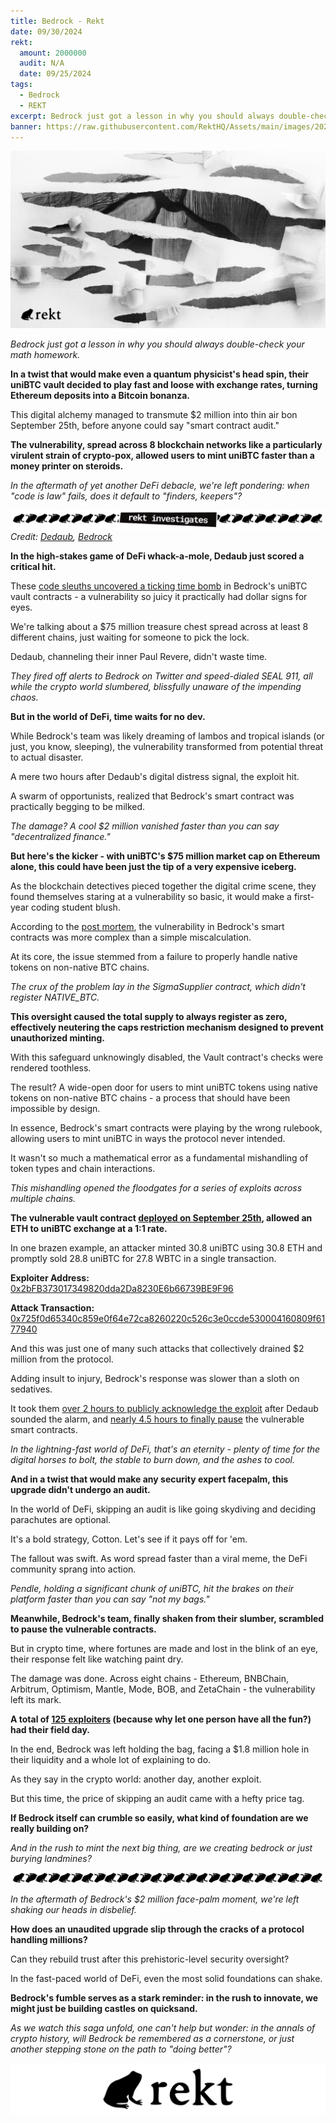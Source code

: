 ```yaml
---
title: Bedrock - Rekt
date: 09/30/2024
rekt:
  amount: 2000000
  audit: N/A
  date: 09/25/2024
tags:
  - Bedrock
  - REKT
excerpt: Bedrock just got a lesson in why you should always double-check your math homework. In a twist that would make even a quantum physicist's head spin, their uniBTC vault decided to play fast and loose with exchange rates, turning Ethereum deposits into a $2m Bitcoin bonanza.
banner: https://raw.githubusercontent.com/RektHQ/Assets/main/images/2023/01/bedrock-rekt-header.png
---
```

![](https://raw.githubusercontent.com/RektHQ/Assets/main/images/2023/01/bedrock-rekt-header.png)




_Bedrock just got a lesson in why you should always double-check your math homework._  
  
**In a twist that would make even a quantum physicist's head spin, their uniBTC vault decided to play fast and loose with exchange rates, turning Ethereum deposits into a Bitcoin bonanza.**  
  

This digital alchemy managed to transmute $2 million into thin air bon September 25th, before anyone could say "smart contract audit."

  

**The vulnerability, spread across 8 blockchain networks like a particularly virulent strain of crypto-pox, allowed users to mint uniBTC faster than a money printer on steroids.**

  
_In the aftermath of yet another DeFi debacle, we're left pondering: when "code is law" fails, does it default to "finders, keepers"?_

![](https://raw.githubusercontent.com/RektHQ/Assets/main/images/2021/09/rekt-investigates-linebreak.png)
_Credit: [Dedaub](https://x.com/dedaub/status/1839443676986278053), [Bedrock  ](https://x.com/Bedrock_DeFi/status/1839479965685100780)_

**In the high-stakes game of DeFi whack-a-mole, Dedaub just scored a critical hit.**

  

These [code sleuths uncovered a ticking time bomb](https://x.com/dedaub/status/1839443676986278053) in Bedrock's uniBTC vault contracts - a vulnerability so juicy it practically had dollar signs for eyes.

  

We're talking about a $75 million treasure chest spread across at least 8 different chains, just waiting for someone to pick the lock.

  

Dedaub, channeling their inner Paul Revere, didn't waste time.

  

_They fired off alerts to Bedrock on Twitter and speed-dialed SEAL 911, all while the crypto world slumbered, blissfully unaware of the impending chaos._ 
  
**But in the world of DeFi, time waits for no dev.**

  

While Bedrock's team was likely dreaming of lambos and tropical islands (or just, you know, sleeping), the vulnerability transformed from potential threat to actual disaster.

  

A mere two hours after Dedaub's digital distress signal, the exploit hit.

  

A swarm of opportunists, realized that Bedrock's smart contract was practically begging to be milked.

_The damage? A cool $2 million vanished faster than you can say "decentralized finance."_  
  
**But here's the kicker - with uniBTC's $75 million market cap on Ethereum alone, this could have been just the tip of a very expensive iceberg.**  
  
As the blockchain detectives pieced together the digital crime scene, they found themselves staring at a vulnerability so basic, it would make a first-year coding student blush.

  

According to the [post mortem](https://mirror.xyz/0xF3c0C25090ae1458FC152947Aab57253cB8E0F0F/7dqKrAfS20rr3m_zuCwN80lChYTB0Cniie5IrdiC9ZQ), the vulnerability in Bedrock's smart contracts was more complex than a simple miscalculation.

  

At its core, the issue stemmed from a failure to properly handle native tokens on non-native BTC chains.

  

_The crux of the problem lay in the SigmaSupplier contract, which didn't register NATIVE_BTC._

  

**This oversight caused the total supply to always register as zero, effectively neutering the caps restriction mechanism designed to prevent unauthorized minting.**

  

With this safeguard unknowingly disabled, the Vault contract's checks were rendered toothless.

  

The result? A wide-open door for users to mint uniBTC tokens using native tokens on non-native BTC chains - a process that should have been impossible by design.

  

In essence, Bedrock's smart contracts were playing by the wrong rulebook, allowing users to mint uniBTC in ways the protocol never intended.

  

It wasn't so much a mathematical error as a fundamental mishandling of token types and chain interactions.  
  
_This mishandling opened the floodgates for a series of exploits across multiple chains._  
  
**The vulnerable vault contract [deployed on September 25th](https://etherscan.io/tx/0x39d910b499899eb14282c4d7b849d53b1fb1db3139522cad6d1a77e22c6410b6), allowed an ETH to uniBTC exchange at a 1:1 rate.**  
  
In one brazen example, an attacker minted 30.8 uniBTC using 30.8 ETH and promptly sold 28.8 uniBTC for 27.8 WBTC in a single transaction.  
  
**Exploiter Address:**  
[0x2bFB373017349820dda2Da8230E6b66739BE9F96  ](https://etherscan.io/address/0x2bfb373017349820dda2da8230e6b66739be9f96)

**Attack Transaction:**
[0x725f0d65340c859e0f64e72ca8260220c526c3e0ccde530004160809f6177940](https://etherscan.io/tx/0x725f0d65340c859e0f64e72ca8260220c526c3e0ccde530004160809f6177940)

And this was just one of many such attacks that collectively drained $2 million from the protocol.  
  
Adding insult to injury, Bedrock's response was slower than a sloth on sedatives.

  

It took them [over 2 hours to publicly acknowledge the exploit](https://x.com/Bedrock_DeFi/status/1839479965685100780) after Dedaub sounded the alarm, and [nearly 4.5 hours to finally pause](https://mirror.xyz/0xF3c0C25090ae1458FC152947Aab57253cB8E0F0F/7dqKrAfS20rr3m_zuCwN80lChYTB0Cniie5IrdiC9ZQ) the vulnerable smart contracts.

  

_In the lightning-fast world of DeFi, that's an eternity - plenty of time for the digital horses to bolt, the stable to burn down, and the ashes to cool._

  

**And in a twist that would make any security expert facepalm, this upgrade didn't undergo an audit.**

  

In the world of DeFi, skipping an audit is like going skydiving and deciding parachutes are optional.  
  
It's a bold strategy, Cotton. Let's see if it pays off for 'em.  
  
The fallout was swift. As word spread faster than a viral meme, the DeFi community sprang into action.

  

_Pendle, holding a significant chunk of uniBTC, hit the brakes on their platform faster than you can say "not my bags."_

  

**Meanwhile, Bedrock's team, finally shaken from their slumber, scrambled to pause the vulnerable contracts.**

  

But in crypto time, where fortunes are made and lost in the blink of an eye, their response felt like watching paint dry.

  

The damage was done. Across eight chains - Ethereum, BNBChain, Arbitrum, Optimism, Mantle, Mode, BOB, and ZetaChain - the vulnerability left its mark.

  

**A total of [125 exploiters](https://docs.google.com/spreadsheets/d/1IYGasQCCvpmhBQ8p9ArvY3Mu07WWDd1XjM9tEwHHUbM) (because why let one person have all the fun?) had their field day.**

  

In the end, Bedrock was left holding the bag, facing a $1.8 million hole in their liquidity and a whole lot of explaining to do.  
  
As they say in the crypto world: another day, another exploit.  
  
But this time, the price of skipping an audit came with a hefty price tag.

  

**If Bedrock itself can crumble so easily, what kind of foundation are we really building on?**

  
_And in the rush to mint the next big thing, are we creating bedrock or just burying landmines?_

![](https://raw.githubusercontent.com/RektHQ/Assets/main/images/2021/03/rekt-linebreak.png)


_In the aftermath of Bedrock's $2 million face-palm moment, we're left shaking our heads in disbelief._

  

**How does an unaudited upgrade slip through the cracks of a protocol handling millions?**

  

Can they rebuild trust after this prehistoric-level security oversight?

  

In the fast-paced world of DeFi, even the most solid foundations can shake.

  

**Bedrock's fumble serves as a stark reminder: in the rush to innovate, we might just be building castles on quicksand.**

  

_As we watch this saga unfold, one can't help but wonder: in the annals of crypto history, will Bedrock be remembered as a cornerstone, or just another stepping stone on the path to "doing better"?_

![](https://raw.githubusercontent.com/RektHQ/Assets/main/images/2021/08/rekt-outline-conc.png)









